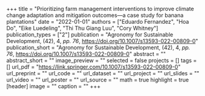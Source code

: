 +++
title = "Prioritizing farm management interventions to improve climate change adaptation and mitigation outcomes—a case study for banana plantations"
date = "2022-01-01"
authors = ["Eduardo Fernandez", "Hoa Do", "Eike Luedeling", "Thi Thu Giang Luu", "Cory Whitney"]
publication_types = ["2"]
publication = "Agronomy for Sustainable Development, (42), 4, _pp. 76_, https://doi.org/10.1007/s13593-022-00809-0"
publication_short = "Agronomy for Sustainable Development, (42), 4, _pp. 76_, https://doi.org/10.1007/s13593-022-00809-0"
abstract = ""
abstract_short = ""
image_preview = ""
selected = false
projects = []
tags = []
url_pdf = "https://link.springer.com/10.1007/s13593-022-00809-0"
url_preprint = ""
url_code = ""
url_dataset = ""
url_project = ""
url_slides = ""
url_video = ""
url_poster = ""
url_source = ""
math = true
highlight = true
[header]
image = ""
caption = ""
+++
